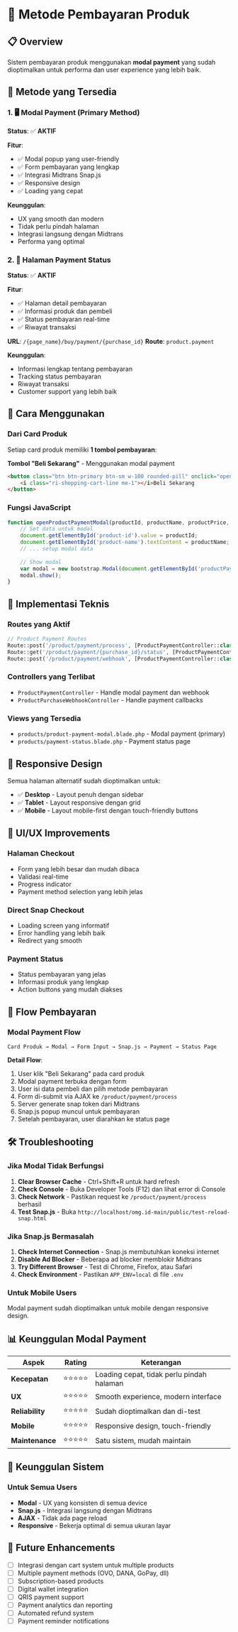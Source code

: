 # 🛒 Metode Pembayaran Produk

## 📋 Overview

Sistem pembayaran produk menggunakan **modal payment** yang sudah dioptimalkan untuk performa dan user experience yang lebih baik.

## 🎯 Metode yang Tersedia

### **1. 🖥️ Modal Payment (Primary Method)**
**Status**: ✅ **AKTIF**

**Fitur**:
- ✅ Modal popup yang user-friendly
- ✅ Form pembayaran yang lengkap
- ✅ Integrasi Midtrans Snap.js
- ✅ Responsive design
- ✅ Loading yang cepat

**Keunggulan**:
- UX yang smooth dan modern
- Tidak perlu pindah halaman
- Integrasi langsung dengan Midtrans
- Performa yang optimal

### **2. 📄 Halaman Payment Status**
**Status**: ✅ **AKTIF**

**Fitur**:
- ✅ Halaman detail pembayaran
- ✅ Informasi produk dan pembeli
- ✅ Status pembayaran real-time
- ✅ Riwayat transaksi

**URL**: `/{page_name}/buy/payment/{purchase_id}`
**Route**: `product.payment`

**Keunggulan**:
- Informasi lengkap tentang pembayaran
- Tracking status pembayaran
- Riwayat transaksi
- Customer support yang lebih baik

## 🚀 Cara Menggunakan

### **Dari Card Produk**
Setiap card produk memiliki **1 tombol pembayaran**:

**Tombol "Beli Sekarang"** - Menggunakan modal payment

```html
<button class="btn btn-primary btn-sm w-100 rounded-pill" onclick="openProductPaymentModal(...)">
    <i class="ri-shopping-cart-line me-1"></i>Beli Sekarang
</button>
```

### **Fungsi JavaScript**
```javascript
function openProductPaymentModal(productId, productName, productPrice, pageName, productImage, productType) {
    // Set data untuk modal
    document.getElementById('product-id').value = productId;
    document.getElementById('product-name').textContent = productName;
    // ... setup modal data
    
    // Show modal
    var modal = new bootstrap.Modal(document.getElementById('productPaymentModal'));
    modal.show();
}
```

## 🔧 Implementasi Teknis

### **Routes yang Aktif**
```php
// Product Payment Routes
Route::post('/product/payment/process', [ProductPaymentController::class, 'processPayment'])->name('product.payment.process');
Route::get('/product/payment/{purchase_id}/status', [ProductPaymentController::class, 'paymentStatus'])->name('product.payment.status');
Route::post('/product/payment/webhook', [ProductPaymentController::class, 'webhook'])->name('product.payment.webhook');
```

### **Controllers yang Terlibat**
- `ProductPaymentController` - Handle modal payment dan webhook
- `ProductPurchaseWebhookController` - Handle payment callbacks

### **Views yang Tersedia**
- `products/product-payment-modal.blade.php` - Modal payment (primary)
- `products/payment-status.blade.php` - Payment status page

## 📱 Responsive Design

Semua halaman alternatif sudah dioptimalkan untuk:
- ✅ **Desktop** - Layout penuh dengan sidebar
- ✅ **Tablet** - Layout responsive dengan grid
- ✅ **Mobile** - Layout mobile-first dengan touch-friendly buttons

## 🎨 UI/UX Improvements

### **Halaman Checkout**
- Form yang lebih besar dan mudah dibaca
- Validasi real-time
- Progress indicator
- Payment method selection yang lebih jelas

### **Direct Snap Checkout**
- Loading screen yang informatif
- Error handling yang lebih baik
- Redirect yang smooth

### **Payment Status**
- Status pembayaran yang jelas
- Informasi produk yang lengkap
- Action buttons yang mudah diakses

## 🔄 Flow Pembayaran

### **Modal Payment Flow**
```
Card Produk → Modal → Form Input → Snap.js → Payment → Status Page
```

**Detail Flow**:
1. User klik "Beli Sekarang" pada card produk
2. Modal payment terbuka dengan form
3. User isi data pembeli dan pilih metode pembayaran
4. Form di-submit via AJAX ke `/product/payment/process`
5. Server generate snap token dari Midtrans
6. Snap.js popup muncul untuk pembayaran
7. Setelah pembayaran, user diarahkan ke status page

## 🛠️ Troubleshooting

### **Jika Modal Tidak Berfungsi**
1. **Clear Browser Cache** - Ctrl+Shift+R untuk hard refresh
2. **Check Console** - Buka Developer Tools (F12) dan lihat error di Console
3. **Check Network** - Pastikan request ke `/product/payment/process` berhasil
4. **Test Snap.js** - Buka `http://localhost/omg.id-main/public/test-reload-snap.html`

### **Jika Snap.js Bermasalah**
1. **Check Internet Connection** - Snap.js membutuhkan koneksi internet
2. **Disable Ad Blocker** - Beberapa ad blocker memblokir Midtrans
3. **Try Different Browser** - Test di Chrome, Firefox, atau Safari
4. **Check Environment** - Pastikan `APP_ENV=local` di file `.env`

### **Untuk Mobile Users**
Modal payment sudah dioptimalkan untuk mobile dengan responsive design.

## 📊 Keunggulan Modal Payment

| Aspek | Rating | Keterangan |
|-------|--------|------------|
| **Kecepatan** | ⭐⭐⭐⭐⭐ | Loading cepat, tidak perlu pindah halaman |
| **UX** | ⭐⭐⭐⭐⭐ | Smooth experience, modern interface |
| **Reliability** | ⭐⭐⭐⭐⭐ | Sudah dioptimalkan dan di-test |
| **Mobile** | ⭐⭐⭐⭐⭐ | Responsive design, touch-friendly |
| **Maintenance** | ⭐⭐⭐⭐⭐ | Satu sistem, mudah maintain |

## 🎯 Keunggulan Sistem

### **Untuk Semua Users**
- **Modal** - UX yang konsisten di semua device
- **Snap.js** - Integrasi langsung dengan Midtrans
- **AJAX** - Tidak ada page reload
- **Responsive** - Bekerja optimal di semua ukuran layar

## 🔮 Future Enhancements

- [ ] Integrasi dengan cart system untuk multiple products
- [ ] Multiple payment methods (OVO, DANA, GoPay, dll)
- [ ] Subscription-based products
- [ ] Digital wallet integration
- [ ] QRIS payment support
- [ ] Payment analytics dan reporting
- [ ] Automated refund system
- [ ] Payment reminder notifications 
